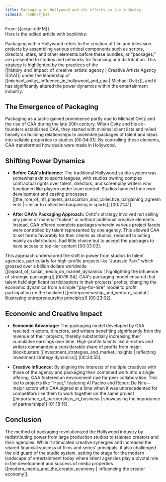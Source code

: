 ```yaml
---
title: Packaging in Hollywood and its effects on the industry
videoId: -b8BFJFjN1s
---
```


From: [[acquiredFM]] <br/> 
Here is the edited article with backlinks:

Packaging within Hollywood refers to the creation of film and television projects by assembling various critical components such as scripts, directors, stars, and other elements before these bundles, or "packages," are presented to studios and networks for financing and distribution. This strategy is highlighted by the practices of the [[history_and_impact_of_creative_artists_agency | Creative Artists Agency (CAA)]] under the leadership of [[michael_ovitzs_influence_in_hollywood_and_caa | Michael Ovitz]], and it has significantly altered the power dynamics within the entertainment industry.

## The Emergence of Packaging

Packaging as a tactic gained prominence partly due to Michael Ovitz and the rise of CAA during the late 20th century. When Ovitz and his co-founders established CAA, they started with minimal client lists and relied heavily on building relationships to assemble packages of talent and ideas into sellable properties to studios [00:34:01]. By controlling these elements, CAA transformed how deals were made in Hollywood.

## Shifting Power Dynamics

- **Before CAA's Influence:**
  The traditional Hollywood studio system was somewhat akin to sports leagues, with studios owning complex contractual rights over talent, directors, and screenplay writers who functioned like players under team control. Studios handled their own development and casting processes [[the_role_of_nfl_players_association_and_collective_bargaining_agreements | similar to collective bargaining in sports]] [00:21:41].

- **After CAA's Packaging Approach:**
  Ovitz's strategy involved not selling any piece of material "naked" or without additional creative elements. Instead, CAA offered complete packages wherein various project facets were controlled by talent represented by one agency. This allowed CAA to set terms favorably for their clients as studios, reduced to acting mainly as distributors, had little choice but to accept the packages to have access to top-tier content [00:33:03]. 

This approach underscored the shift in power from studios to talent agencies, particularly for high-profile projects like "Jurassic Park" which grossed over a billion dollars worldwide [[impact_of_social_media_on_market_dynamics | highlighting the influence of strategic packaging]] [00:16:34]. CAA's packaging model ensured that talent held significant participations in their projects' profits, changing the economic dynamics from a simple "pay-for-hire" model to profit participation on the backend [[entrepreneurship_and_venture_capital | illustrating entrepreneurship principles]] [00:23:02].

## Economic and Creative Impact

- **Economic Advantage:**
  The packaging model developed by CAA resulted in actors, directors, and writers benefiting significantly from the revenue of their projects, thereby substantially increasing their cumulative earnings over time. High-profile talents like directors and writers commanded a considerable share of profits from major blockbusters [[investment_strategies_and_market_insights | reflecting investment strategy dynamics]] [00:24:55].

- **Creative Influence:**
  By aligning the interests of multiple creatives with those of the agency and packaging their combined work into a single offering, CAA fostered an environment ripe for peer collaboration. This led to projects like "Heat," featuring Al Pacino and Robert De Niro—major actors who CAA signed at a time when it was unprecedented for competitors like them to work together on the same project [[importance_of_partnerships_in_business | showcasing the importance of partnerships]] [01:18:15].

## Conclusion

The method of packaging revolutionized the Hollywood industry by redistributing power from large production studios to talented creators and their agencies. While it stimulated creative synergies and increased the shared financial success of films and series' principals, it also challenged the old guard of the studio system, setting the stage for the modern landscape of entertainment today where talent agencies play a pivotal role in the development and success of media properties [[modern_media_and_the_creator_economy | influencing the creator economy]].